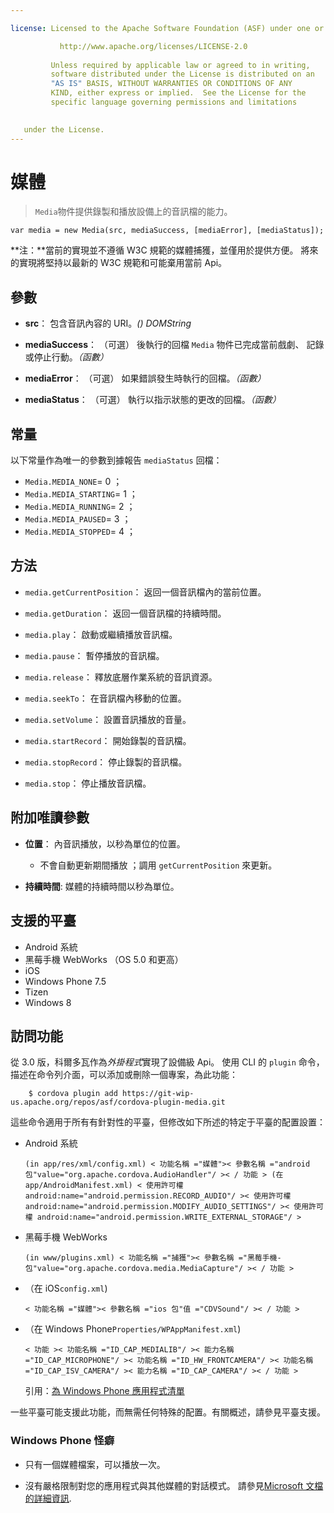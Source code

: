 ```yaml
---

license: Licensed to the Apache Software Foundation (ASF) under one or more contributor license agreements. See the NOTICE file distributed with this work for additional information regarding copyright ownership. The ASF licenses this file to you under the Apache License, Version 2.0 (the "License"); you may not use this file except in compliance with the License. You may obtain a copy of the License at

           http://www.apache.org/licenses/LICENSE-2.0
    
         Unless required by applicable law or agreed to in writing,
         software distributed under the License is distributed on an
         "AS IS" BASIS, WITHOUT WARRANTIES OR CONDITIONS OF ANY
         KIND, either express or implied.  See the License for the
         specific language governing permissions and limitations
    

   under the License.
---
```


# 媒體

> `Media`物件提供錄製和播放設備上的音訊檔的能力。

    var media = new Media(src, mediaSuccess, [mediaError], [mediaStatus]);
    

**注：**當前的實現並不遵循 W3C 規範的媒體捕獲，並僅用於提供方便。 將來的實現將堅持以最新的 W3C 規範和可能棄用當前 Api。

## 參數

*   **src**： 包含音訊內容的 URI。*() DOMString*

*   **mediaSuccess**： （可選） 後執行的回檔 `Media` 物件已完成當前戲劇、 記錄或停止行動。*（函數）*

*   **mediaError**： （可選） 如果錯誤發生時執行的回檔。*（函數）*

*   **mediaStatus**： （可選） 執行以指示狀態的更改的回檔。*（函數）*

## 常量

以下常量作為唯一的參數到據報告 `mediaStatus` 回檔：

*   `Media.MEDIA_NONE`= 0 ；
*   `Media.MEDIA_STARTING`= 1 ；
*   `Media.MEDIA_RUNNING`= 2 ；
*   `Media.MEDIA_PAUSED`= 3 ；
*   `Media.MEDIA_STOPPED`= 4 ；

## 方法

*   `media.getCurrentPosition`： 返回一個音訊檔內的當前位置。

*   `media.getDuration`： 返回一個音訊檔的持續時間。

*   `media.play`： 啟動或繼續播放音訊檔。

*   `media.pause`： 暫停播放的音訊檔。

*   `media.release`： 釋放底層作業系統的音訊資源。

*   `media.seekTo`： 在音訊檔內移動的位置。

*   `media.setVolume`： 設置音訊播放的音量。

*   `media.startRecord`： 開始錄製的音訊檔。

*   `media.stopRecord`： 停止錄製的音訊檔。

*   `media.stop`： 停止播放音訊檔。

## 附加唯讀參數

*   **位置**： 內音訊播放，以秒為單位的位置。
    
    *   不會自動更新期間播放 ；調用 `getCurrentPosition` 來更新。

*   **持續時間**: 媒體的持續時間以秒為單位。

## 支援的平臺

*   Android 系統
*   黑莓手機 WebWorks （OS 5.0 和更高）
*   iOS
*   Windows Phone 7.5
*   Tizen
*   Windows 8

## 訪問功能

從 3.0 版，科爾多瓦作為*外掛程式*實現了設備級 Api。 使用 CLI 的 `plugin` 命令，描述在命令列介面，可以添加或刪除一個專案，為此功能：

        $ cordova plugin add https://git-wip-us.apache.org/repos/asf/cordova-plugin-media.git
        

這些命令適用于所有有針對性的平臺，但修改如下所述的特定于平臺的配置設置：

*   Android 系統
    
        (in app/res/xml/config.xml) < 功能名稱 ="媒體">< 參數名稱 ="android 包"value="org.apache.cordova.AudioHandler"/ >< / 功能 > (在 app/AndroidManifest.xml) < 使用許可權 android:name="android.permission.RECORD_AUDIO"/ >< 使用許可權 android:name="android.permission.MODIFY_AUDIO_SETTINGS"/ >< 使用許可權 android:name="android.permission.WRITE_EXTERNAL_STORAGE"/ >
        

*   黑莓手機 WebWorks
    
        (in www/plugins.xml) < 功能名稱 ="捕獲">< 參數名稱 ="黑莓手機-包"value="org.apache.cordova.media.MediaCapture"/ >< / 功能 >
        

*   （在 iOS`config.xml`)
    
        < 功能名稱 ="媒體">< 參數名稱 ="ios 包"值 ="CDVSound"/ >< / 功能 >
        

*   （在 Windows Phone`Properties/WPAppManifest.xml`)
    
        < 功能 >< 功能名稱 ="ID_CAP_MEDIALIB"/ >< 能力名稱 ="ID_CAP_MICROPHONE"/ >< 功能名稱 ="ID_HW_FRONTCAMERA"/ >< 功能名稱 ="ID_CAP_ISV_CAMERA"/ >< 能力名稱 ="ID_CAP_CAMERA"/ >< / 功能 >
        
    
    引用：[為 Windows Phone 應用程式清單][1]

 [1]: http://msdn.microsoft.com/en-us/library/ff769509%28v=vs.92%29.aspx

一些平臺可能支援此功能，而無需任何特殊的配置。有關概述，請參見平臺支援。

### Windows Phone 怪癖

*   只有一個媒體檔案，可以播放一次。

*   沒有嚴格限制對您的應用程式與其他媒體的對話模式。 請參見[Microsoft 文檔的詳細資訊][2].

 [2]: http://msdn.microsoft.com/en-us/library/windowsphone/develop/hh184838(v=vs.92).aspx